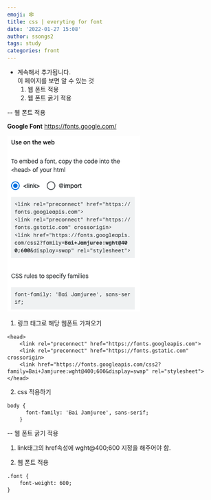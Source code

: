 ```yaml
---
emoji: 🕸
title: css | everyting for font
date: '2022-01-27 15:08'
author: ssongs2
tags: study
categories: front
---
```


* 계속해서 추가됩니다.  
이 페이지를 보면 알 수 있는 것  
    1.  웹 폰트 적용  
    2.  웹 폰트 굵기 적용


-- 웹 폰트 적용

**Google Font**
https://fonts.google.com/

![link-img.png](link-img.png)

1. 링크 태그로 해당 웹폰트 가져오기

```
<head>
    <link rel="preconnect" href="https://fonts.googleapis.com">
    <link rel="preconnect" href="https://fonts.gstatic.com" crossorigin>
    <link href="https://fonts.googleapis.com/css2?family=Bai+Jamjuree:wght@400;600&display=swap" rel="stylesheet">
</head>
```

2. css 적용하기
```
body {
      font-family: 'Bai Jamjuree', sans-serif;
    }
```


-- 웹 폰트 굵기 적용

1. link태그의 href속성에 wght@400;600 지정을 해주어야 함.

2. 웹 폰트 적용
```
.font {
    font-weight: 600;
}
```
